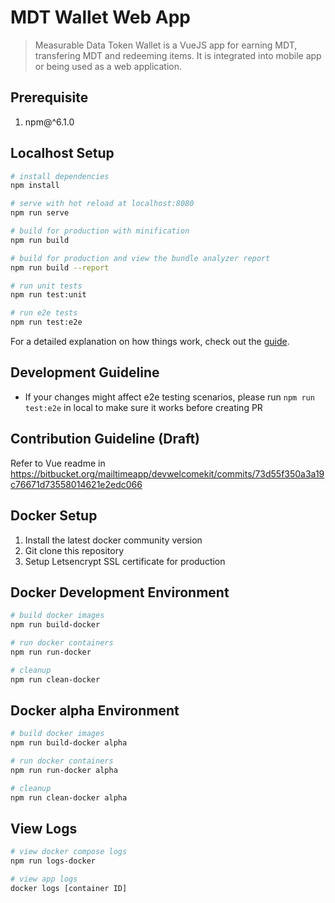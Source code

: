 # MDT Wallet Web App

> Measurable Data Token Wallet is a VueJS app for earning MDT, transfering MDT and redeeming items. It is integrated into mobile app or being used as a web application.

## Prerequisite
1. npm@^6.1.0

## Localhost Setup

```bash
# install dependencies
npm install

# serve with hot reload at localhost:8080
npm run serve

# build for production with minification
npm run build

# build for production and view the bundle analyzer report
npm run build --report

# run unit tests
npm run test:unit

# run e2e tests
npm run test:e2e
```

For a detailed explanation on how things work, check out the [guide](https://cli.vuejs.org).

## Development Guideline
- If your changes might affect e2e testing scenarios, please run `npm run test:e2e` in local to make sure it works before creating PR

## Contribution Guideline (Draft)
Refer to Vue readme in https://bitbucket.org/mailtimeapp/devwelcomekit/commits/73d55f350a3a19c76671d73558014621e2edc066

## Docker Setup

1. Install the latest docker community version
2. Git clone this repository
3. Setup Letsencrypt SSL certificate for production

## Docker Development Environment

``` bash
# build docker images
npm run build-docker

# run docker containers
npm run run-docker

# cleanup
npm run clean-docker
```

## Docker alpha Environment

``` bash
# build docker images
npm run build-docker alpha

# run docker containers
npm run run-docker alpha

# cleanup
npm run clean-docker alpha
```

## View Logs

``` bash
# view docker compose logs
npm run logs-docker 

# view app logs
docker logs [container ID]
```
